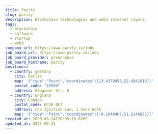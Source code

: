 ```yaml
---
title: Parity
slug: parity
description: Blockchain technologies and web3 internet layers.
tags:
  - blockchain
  - software
  - startup
  - web3
company_url: https://www.parity.io/jobs
job_board_url: https://www.parity.io/jobs
job_board_provider: greenhouse
job_board_hostname: parity
positions:
  - country: germany
    city: berlin
    map: '{"type":"Point","coordinates":[13.4379458,52.4941618]}'
    postal_code: "10999"
    address: Glogauer Str. 6
  - country: England
    city: London
    postal_code: EC1R 0LT
    address: c/o Ignition Law, 1 Sans Walk
    map: '{"type":"Point","coordinates":[-0.1048467,51.5246835]}'
created_at: 2020-08-24T20:35:18.626Z
updated_at: 2021-06-24
---
```

